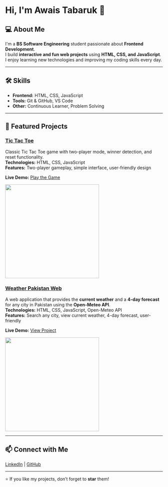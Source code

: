 # Hi, I'm Awais Tabaruk 👋

## 💻 About Me
I'm a **BS Software Engineering** student passionate about **Frontend Development**.  
I build **interactive and fun web projects** using **HTML, CSS, and JavaScript**.  
I enjoy learning new technologies and improving my coding skills every day.

---

## 🛠 Skills
- **Frontend:** HTML, CSS, JavaScript  
- **Tools:** Git & GitHub, VS Code 
- **Other:** Continuous Learner, Problem Solving

---

## 📂 Featured Projects

### [Tic Tac Toe](https://github.com/awaistabaruk/tic-tac-toe)  
Classic Tic Tac Toe game with two-player mode, winner detection, and reset functionality.  
**Technologies:** HTML, CSS, JavaScript  
**Features:** Two-player gameplay, simple interface, user-friendly design  

**Live Demo:** [Play the Game](https://awaistabaruk.github.io/tic-tac-toe/)

<img src="https://raw.githubusercontent.com/awaistabaruk/tic-tac-toe/main/tictactoe.png" width="300" />


### [Weather Pakistan Web](https://github.com/awaistabaruk/weather-pakistan)  
A web application that provides the **current weather** and a **4-day forecast** for any city in Pakistan using the **Open-Meteo API**.  
**Technologies:** HTML, CSS, JavaScript, Open-Meteo API  
**Features:** Search any city, view current weather, 4-day forecast, user-friendly 

**Live Demo:** [View Project](https://awaistabaruk.github.io/weather-pakistan/)  

<img src="https://raw.githubusercontent.com/awaistabaruk/weather-pakistan/main/images/testing.png" width="300" />


---

## 📫 Connect with Me
[LinkedIn](https://www.linkedin.com/in/awais-tabaruk-6a0b31327) | [GitHub]( https://github.com/Awaistabaruk)

---

⭐ If you like my projects, don’t forget to **star** them!
